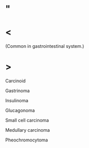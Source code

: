 # "

# <

(Common in gastrointestinal system.)

# >

Carcinoid

Gastrinoma

Insulinoma

Glucagonoma

Small cell carcinoma

Medullary carcinoma

Pheochromocytoma
